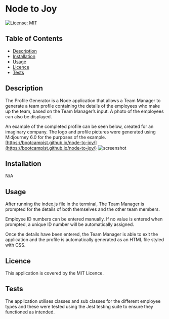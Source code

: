 # Node to Joy 
[![License: MIT](https://img.shields.io/badge/License-MIT-yellow.svg)](https://opensource.org/licenses/MIT) 

## Table of Contents
* [Description](#Description)
* [Installation](#Installation)
* [Usage](#Usage)
* [Licence](#Licence)
* [Tests](#Tests)
 

## Description
The Profile Generator is a Node application that allows a Team Manager to generate a team profile containing the details of the employees who make up the team, based on the Team Manager’s input. A photo of the employees can also be displayed. 
 
An example of the completed profile can be seen below, created for an imaginary company. The logo and profile pictures were generated using Midjourney 6.0 for the purposes of the example.
[https://bootcampist.github.io/node-to-joy/](https://bootcampist.github.io/node-to-joy/)
![screenshot](https://github.com/bootcampist/node-to-joy/assets/152117886/92ecda3f-2acf-4f25-8f89-83f5e5714144)

## Installation
N/A

## Usage
After running the index.js file in the terminal, The Team Manager is prompted for the details of both themselves and the other team members. 
 
Employee ID numbers can be entered manually. If no value is entered when prompted, a unique ID number will be automatically assigned. 
 
Once the details have been entered, the Team Manager is able to exit the application and the profile is automatically generated as an HTML file styled with CSS.

## Licence
This application is covered by the MIT Licence.

## Tests
The application utilises classes and sub classes for the different employee types and these were tested using the Jest testing suite to ensure they functioned as intended.
